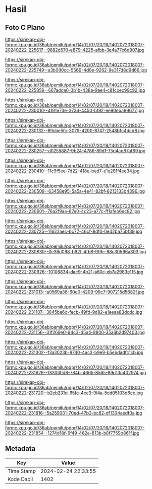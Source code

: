 # Hasil

## Foto C Plano

https://sirekap-obj-formc.kpu.go.id/36ab/pemilu/pdpr/14/02/07/20/18/1402072018007-20240222-225617--9882d570-e879-4225-afbb-3e4a77c6d907.jpg

https://sirekap-obj-formc.kpu.go.id/36ab/pemilu/pdpr/14/02/07/20/18/1402072018007-20240222-225749--a3b000cc-5569-4d0e-9262-9e317d8d9d66.jpg

https://sirekap-obj-formc.kpu.go.id/36ab/pemilu/pdpr/14/02/07/20/18/1402072018007-20240222-225859--667adda0-3b1b-438a-9ae4-c81ccec99c92.jpg

https://sirekap-obj-formc.kpu.go.id/36ab/pemilu/pdpr/14/02/07/20/18/1402072018007-20240222-230010--4191e70e-3736-4450-bf92-ee90eba89677.jpg

https://sirekap-obj-formc.kpu.go.id/36ab/pemilu/pdpr/14/02/07/20/18/1402072018007-20240222-230132--89cbe5fc-3079-4200-8747-2548b1c4dcd8.jpg

https://sirekap-obj-formc.kpu.go.id/36ab/pemilu/pdpr/14/02/07/20/18/1402072018007-20240222-230257--d0255887-9b24-4786-89d1-75d4ce87af69.jpg

https://sirekap-obj-formc.kpu.go.id/36ab/pemilu/pdpr/14/02/07/20/18/1402072018007-20240222-230410--11c9f5ee-7d22-418e-bed7-e1e281f4ee34.jpg

https://sirekap-obj-formc.kpu.go.id/36ab/pemilu/pdpr/14/02/07/20/18/1402072018007-20240222-230509--63458e95-5a5a-4e41-82bf-8213133d4396.jpg

https://sirekap-obj-formc.kpu.go.id/36ab/pemilu/pdpr/14/02/07/20/18/1402072018007-20240222-230601--76a2f9aa-87e0-4c23-a77c-ff1afeb6ec82.jpg

https://sirekap-obj-formc.kpu.go.id/36ab/pemilu/pdpr/14/02/07/20/18/1402072018007-20240222-230725--11622aec-bc77-46cf-8df0-0e42ba75bf39.jpg

https://sirekap-obj-formc.kpu.go.id/36ab/pemilu/pdpr/14/02/07/20/18/1402072018007-20240222-230830--0e36d098-b62f-4fb8-9f9e-68c30566a303.jpg

https://sirekap-obj-formc.kpu.go.id/36ab/pemilu/pdpr/14/02/07/20/18/1402072018007-20240222-230926--10106834-dac9-4b21-a60c-eb7a2983e115.jpg

https://sirekap-obj-formc.kpu.go.id/36ab/pemilu/pdpr/14/02/07/20/18/1402072018007-20240222-231013--a0569a36-60e0-4209-99c7-907215d5682f.jpg

https://sirekap-obj-formc.kpu.go.id/36ab/pemilu/pdpr/14/02/07/20/18/1402072018007-20240222-231107--3845be6c-fecb-49fd-9d82-e1eeaa83dcdc.jpg

https://sirekap-obj-formc.kpu.go.id/36ab/pemilu/pdpr/14/02/07/20/18/1402072018007-20240222-231156--31f269e0-94c3-45a4-8900-35a6b2d97403.jpg

https://sirekap-obj-formc.kpu.go.id/36ab/pemilu/pdpr/14/02/07/20/18/1402072018007-20240222-231302--f3a3023b-9740-4ac3-b9e9-b5ebdadfc1cb.jpg

https://sirekap-obj-formc.kpu.go.id/36ab/pemilu/pdpr/14/02/07/20/18/1402072018007-20240222-231629--183030d8-784b-4665-8565-89d13c402974.jpg

https://sirekap-obj-formc.kpu.go.id/36ab/pemilu/pdpr/14/02/07/20/18/1402072018007-20240222-231720--b2eb231d-65fc-4ce3-9f4a-5dd05103d6ee.jpg

https://sirekap-obj-formc.kpu.go.id/36ab/pemilu/pdpr/14/02/07/20/18/1402072018007-20240222-231816--5a259031-70ed-47b3-bc82-df1304aedf0a.jpg

https://sirekap-obj-formc.kpu.go.id/36ab/pemilu/pdpr/14/02/07/20/18/1402072018007-20240222-231854--1274d18f-6f49-462e-813b-b8f7759b861f.jpg


## Metadata

| Key        | Value               |
| ---------- | ------------------- |
| Time Stamp | 2024-02-24 22:33:55 |
| Kode Dapil | 1402                |



